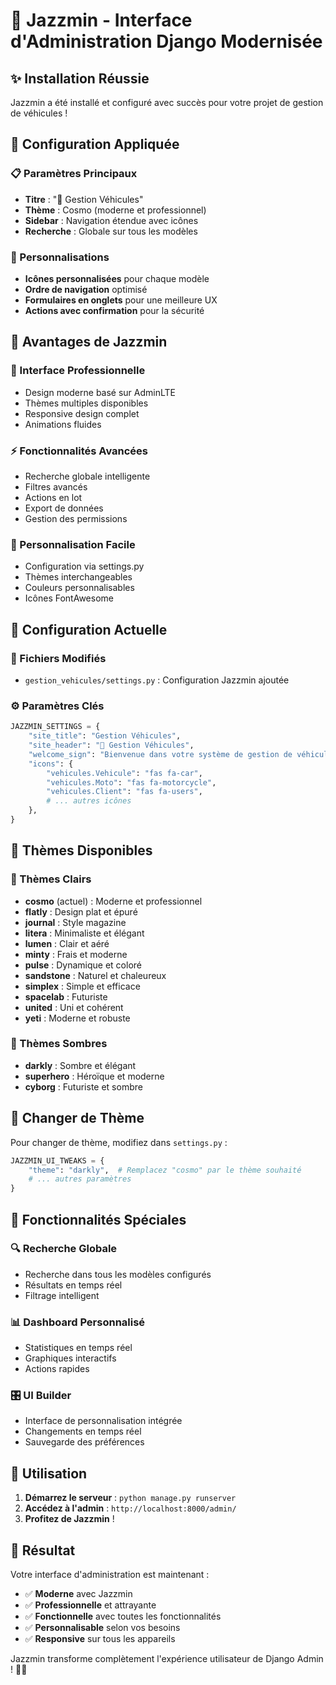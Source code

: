 # 🎷 Jazzmin - Interface d'Administration Django Modernisée

## ✨ Installation Réussie

Jazzmin a été installé et configuré avec succès pour votre projet de gestion de véhicules !

## 🚀 Configuration Appliquée

### 📋 Paramètres Principaux
- **Titre** : "🚗 Gestion Véhicules"
- **Thème** : Cosmo (moderne et professionnel)
- **Sidebar** : Navigation étendue avec icônes
- **Recherche** : Globale sur tous les modèles

### 🎨 Personnalisations
- **Icônes personnalisées** pour chaque modèle
- **Ordre de navigation** optimisé
- **Formulaires en onglets** pour une meilleure UX
- **Actions avec confirmation** pour la sécurité

## 🎯 Avantages de Jazzmin

### 💼 Interface Professionnelle
- Design moderne basé sur AdminLTE
- Thèmes multiples disponibles
- Responsive design complet
- Animations fluides

### ⚡ Fonctionnalités Avancées
- Recherche globale intelligente
- Filtres avancés
- Actions en lot
- Export de données
- Gestion des permissions

### 🎨 Personnalisation Facile
- Configuration via settings.py
- Thèmes interchangeables
- Couleurs personnalisables
- Icônes FontAwesome

## 🔧 Configuration Actuelle

### 📁 Fichiers Modifiés
- `gestion_vehicules/settings.py` : Configuration Jazzmin ajoutée

### ⚙️ Paramètres Clés
```python
JAZZMIN_SETTINGS = {
    "site_title": "Gestion Véhicules",
    "site_header": "🚗 Gestion Véhicules",
    "welcome_sign": "Bienvenue dans votre système de gestion de véhicules",
    "icons": {
        "vehicules.Vehicule": "fas fa-car",
        "vehicules.Moto": "fas fa-motorcycle",
        "vehicules.Client": "fas fa-users",
        # ... autres icônes
    },
}
```

## 🎨 Thèmes Disponibles

### 🌈 Thèmes Clairs
- **cosmo** (actuel) : Moderne et professionnel
- **flatly** : Design plat et épuré
- **journal** : Style magazine
- **litera** : Minimaliste et élégant
- **lumen** : Clair et aéré
- **minty** : Frais et moderne
- **pulse** : Dynamique et coloré
- **sandstone** : Naturel et chaleureux
- **simplex** : Simple et efficace
- **spacelab** : Futuriste
- **united** : Uni et cohérent
- **yeti** : Moderne et robuste

### 🌙 Thèmes Sombres
- **darkly** : Sombre et élégant
- **superhero** : Héroïque et moderne
- **cyborg** : Futuriste et sombre

## 🔄 Changer de Thème

Pour changer de thème, modifiez dans `settings.py` :

```python
JAZZMIN_UI_TWEAKS = {
    "theme": "darkly",  # Remplacez "cosmo" par le thème souhaité
    # ... autres paramètres
}
```

## 🎯 Fonctionnalités Spéciales

### 🔍 Recherche Globale
- Recherche dans tous les modèles configurés
- Résultats en temps réel
- Filtrage intelligent

### 📊 Dashboard Personnalisé
- Statistiques en temps réel
- Graphiques interactifs
- Actions rapides

### 🎛️ UI Builder
- Interface de personnalisation intégrée
- Changements en temps réel
- Sauvegarde des préférences

## 🚀 Utilisation

1. **Démarrez le serveur** : `python manage.py runserver`
2. **Accédez à l'admin** : `http://localhost:8000/admin/`
3. **Profitez de Jazzmin** !

## 🎉 Résultat

Votre interface d'administration est maintenant :
- ✅ **Moderne** avec Jazzmin
- ✅ **Professionnelle** et attrayante
- ✅ **Fonctionnelle** avec toutes les fonctionnalités
- ✅ **Personnalisable** selon vos besoins
- ✅ **Responsive** sur tous les appareils

Jazzmin transforme complètement l'expérience utilisateur de Django Admin ! 🎷✨ 